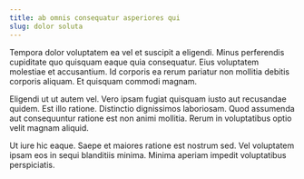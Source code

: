 ```yaml
---
title: ab omnis consequatur asperiores qui
slug: dolor soluta
---
```


Tempora dolor voluptatem ea vel et suscipit a eligendi. Minus perferendis cupiditate quo quisquam eaque quia consequatur. Eius voluptatem molestiae et accusantium. Id corporis ea rerum pariatur non mollitia debitis corporis aliquam. Et quisquam commodi magnam.

Eligendi ut ut autem vel. Vero ipsam fugiat quisquam iusto aut recusandae quidem. Est illo ratione. Distinctio dignissimos laboriosam. Quod assumenda aut consequuntur ratione est non animi mollitia. Rerum in voluptatibus optio velit magnam aliquid.

Ut iure hic eaque. Saepe et maiores ratione est nostrum sed. Vel voluptatem ipsam eos in sequi blanditiis minima. Minima aperiam impedit voluptatibus perspiciatis.
